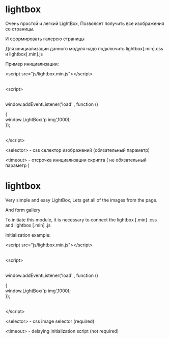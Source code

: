 # lightbox

Очень простой и легкий LightBox,
Позволяет получить все изображения со страницы.

И сформировать галерею страницы

Для инициализации данного модуля надо подключить lightbox[.min].css и lightbox[.min].js

Пример инициализации: 


<p>&lt;script src="js/lightbox.min.js"&gt;&lt;/script&gt;</p>
<p><br />&lt;script&gt;</p>
<p><br /> window.addEventListener('load' , function ()<br /> </p>
<p>{<br /> window.LightBox('p img',1000);<br /> });</p>
<p><br />&lt;/script&gt;</p>

<p>&lt;selector&gt; - css селектор изображений (обязательный параметр) </p>
<p>&lt;timeout&gt; - отсрочка инициализации скрипта ( не обязательный параметр )</p>



# lightbox

Very simple and easy LightBox,
Lets get all of the images from the page.

And form gallery

To initiate this module, it is necessary to connect the lightbox [.min] .css and lightbox [.min] .js

Initialization example:


<p>&lt;script src="js/lightbox.min.js"&gt;&lt;/script&gt;</p>
<p><br />&lt;script&gt;</p>
<p><br /> window.addEventListener('load' , function ()<br /> </p>
<p>{<br /> window.LightBox('p img',1000);<br /> });</p>
<p><br />&lt;/script&gt;</p>

<p>&lt;selector&gt; - css image selector (required)</p>
<p>&lt;timeout&gt; - delaying initialization script (not required)</p>
